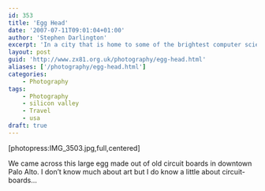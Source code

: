 ```yaml
---
id: 353
title: 'Egg Head'
date: '2007-07-11T09:01:04+01:00'
author: 'Stephen Darlington'
excerpt: 'In a city that is home to some of the brightest computer scientists in the country, who can blame them for making a large egg out of circuit boards?'
layout: post
guid: 'http://www.zx81.org.uk/photography/egg-head.html'
aliases: ['/photography/egg-head.html']
categories:
    - Photography
tags:
    - Photography
    - silicon valley
    - Travel
    - usa
draft: true
---
```


\[photopress:IMG\_3503.jpg,full,centered\]

We came across this large egg made out of old circuit boards in downtown Palo Alto. I don’t know much about art but I do know a little about circuit-boards…